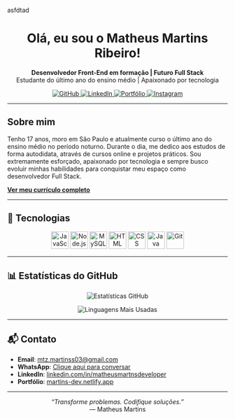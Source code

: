 asfdtad<h1 align="center">Olá, eu sou o Matheus Martins Ribeiro!</h1>

<p align="center">
  <strong>Desenvolvedor Front-End em formação | Futuro Full Stack</strong><br/>
  Estudante do último ano do ensino médio | Apaixonado por tecnologia
</p>

<p align="center">
  <a href="https://github.com/MartnsProjetos" target="_blank">
    <img src="https://img.shields.io/badge/GitHub-000?style=for-the-badge&logo=github&logoColor=white" alt="GitHub" />
  </a>
  <a href="https://www.linkedin.com/in/matheusmartnsdeveloper" target="_blank">
    <img src="https://img.shields.io/badge/LinkedIn-0A66C2?style=for-the-badge&logo=linkedin&logoColor=white" alt="LinkedIn" />
  </a>
  <a href="https://martins-dev.netlify.app" target="_blank">
    <img src="https://img.shields.io/badge/Portfólio-111?style=for-the-badge&logo=vercel&logoColor=white" alt="Portfólio" />
  </a>
  <a href="https://instagram.com" target="_blank">
    <img src="https://img.shields.io/badge/Instagram-E4405F?style=for-the-badge&logo=instagram&logoColor=white" alt="Instagram" />
  </a>
</p>

---

## Sobre mim
Tenho 17 anos, moro em São Paulo e atualmente curso o último ano do ensino médio no período noturno.
Durante o dia, me dedico aos estudos de forma autodidata, através de cursos online e projetos práticos.
Sou extremamente esforçado, apaixonado por tecnologia e sempre busco evoluir minhas habilidades para conquistar meu espaço como desenvolvedor Full Stack.


[**Ver meu currículo completo**](https://drive.google.com/file/d/1RcWssKfUAw-CPd4lTTQgQuMk-ouVCkyh/view?usp=drivesdk)

---

## 🚀 Tecnologias

<p align="center">
  <img src="https://cdn.jsdelivr.net/gh/devicons/devicon/icons/javascript/javascript-original.svg" width="40" title="JavaScript" />
  <img src="https://cdn.jsdelivr.net/gh/devicons/devicon/icons/nodejs/nodejs-original.svg" width="40" title="Node.js" />
  <img src="https://cdn.jsdelivr.net/gh/devicons/devicon/icons/mysql/mysql-original.svg" width="40" title="MySQL" />
  <img src="https://cdn.jsdelivr.net/gh/devicons/devicon/icons/html5/html5-original.svg" width="40" title="HTML" />
  <img src="https://cdn.jsdelivr.net/gh/devicons/devicon/icons/css3/css3-original.svg" width="40" title="CSS" />
  <img src="https://cdn.jsdelivr.net/gh/devicons/devicon/icons/java/java-original.svg" width="40" title="Java" />
  <img src="https://cdn.jsdelivr.net/gh/devicons/devicon/icons/git/git-original.svg" width="40" title="Git" />
</p>

---

## 📊 Estatísticas do GitHub

<p align="center">
  <img src="https://github-readme-stats.vercel.app/api?username=MartnsProjetos&show_icons=true&theme=radical&hide=prs,issues" alt="Estatísticas GitHub" />
</p>
<p align="center">
  <img src="https://github-readme-stats.vercel.app/api/top-langs/?username=MartnsProjetos&layout=compact&theme=radical" alt="Linguagens Mais Usadas" />
</p>

---

## 📬 Contato

- **Email**: mtz.martinss03@gmail.com  
- **WhatsApp**: [Clique aqui para conversar](https://wa.me/5511963822159)  
- **LinkedIn**: [linkedin.com/in/matheusmartnsdeveloper](https://www.linkedin.com/in/matheusmartnsdeveloper)  
- **Portfólio**: [martins-dev.netlify.app](https://martins-dev.netlify.app/)

---

<p align="center"><em>“Transforme problemas. Codifique soluções.”</em><br/>— Matheus Martins</p> 
